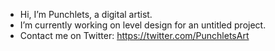 - Hi, I’m Punchlets, a digital artist. 
- I’m currently working on level design for an untitled project.
- Contact me on Twitter: https://twitter.com/PunchletsArt

<!---
PunchletsCode/PunchletsCode is a ✨ special ✨ repository because its `README.md` (this file) appears on your GitHub profile.
You can click the Preview link to take a look at your changes.
--->
